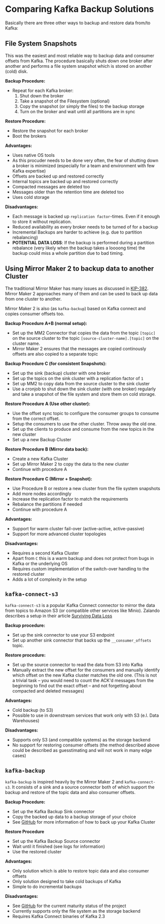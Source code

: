 # Comparing Kafka Backup Solutions

Basically there are three other ways to backup and restore data
from/to Kafka:

## File System Snapshots

This was the easiest and most reliable way to backup data and consumer
offsets from Kafka. The procedure basically shuts down one broker
after another and performs a file system snapshot which is stored on
another (cold) disk.

**Backup Procedure:**

* Repeat for each Kafka broker:
  1. Shut down the broker
  2. Take a snapshot of the Filesystem (optional)
  3. Copy the snapshot (or simply the files) to the backup storage
  4. Turn on the broker and wait until all partitions are in sync

**Restore Procedure:**

* Restore the snapshot for each broker
* Boot the brokers

**Advantages:**

* Uses native OS tools
* As this procuder needs to be done very often, the fear of shutting
  down a broker is minimized (especially for a team and environment
  with few Kafka expertise)
* Offsets are backed up and restored correctly
* Internal topics are backed up and restored correctly
* Compacted messages are deleted too
* Messages older than the retention time are deleted too
* Uses cold storage

**Disadvantages:**

* Each message is backed up `replication factor`-times. Even if it
  enough to store it without replication.
* Reduced availability as every broker needs to be turned of for a
  backup
* Incremental Backups are harder to achieve (e.g. due to partition
  rebalancing)
* **POTENTIAL DATA LOSS**: If the backup is performed during a
  partition rebalance (very likely when the backup takes a loooong
  time) the backup could miss a whole partition due to bad timing.


## Using Mirror Maker 2 to backup data to another Cluster

The traditional Mirror Maker has many issues as discussed in
[KIP-382](https://cwiki.apache.org/confluence/display/KAFKA/KIP-382%3A+MirrorMaker+2.0). Mirror
Maker 2 approaches many of them and can be used to back up data from
one cluster to another.

Mirror Maker 2 is also (as `kafka-backup`) based on Kafka connect and
copies consumer offsets too.

**Backup Procedure A+B (normal setup):**

* Set up the MM2 Connector that copies the data from the topic
  `[topic]` on the source cluster to the topic
  `[source-cluster-name].[topic]` on the cluster name.
* Mirror Maker 2 ensures that the messages are copied continously
  offsets are also copied to a separate topic

**Backup Procedure C (for consistent Snapshots):**

* Set up the sink (backup) cluster with one broker
* Set up the topics on the sink cluster with a replication factor of
  `1`
* Set up MM2 to copy data from the source cluster to the sink cluster
* Use a cronjob to shut down the sink cluster (with one broker)
  regularly and take a snapshot of the file system and store them on
  cold storage.

**Restore Procedure A (Use other cluster):**

* Use the offset sync topic to configure the consumer groups to
  consume from the correct offset.
* Setup the consumers to use the other cluster. Throw away the old
  one.
* Set up the clients to produce and consume from the new topics in the
  new cluster
* Set up a new Backup Cluster

**Restore Procedure B (Mirror data back):**

* Create a new Kafka Cluster
* Set up Mirror Maker 2 to copy the data to the new cluster
* Continue with procedure A

**Restore Procedure C (Mirror + Snapshot):**

* Use Procedure B or restore a new cluster from the file system
  snapshots
* Add more nodes accordingly
* Increase the replication factor to match the requirements
* Rebalance the partitions if needed
* Continue with procedure A

**Advantages:**

* Support for warm cluster fail-over (active-active, active-passive)
* Support for more advanced cluster topologies

**Disadvantages:**

* Requires a second Kafka Cluster
* Apart from `C` this is a warm backup and does not protect from
  bugs in Kafka or the underlying OS
* Requires custom implementation of the switch-over handling to the
  restored cluster
* Adds a lot of complexity in the setup

## `kafka-connect-s3`

`kafka-connect-s3` is a popular Kafka Connect connector to mirror the
data from topics to Amazon S3 (or compatible other services like
Minio). Zalando describes a setup in their article [Surviving Data
Loss](https://jobs.zalando.com/tech/blog/backing-up-kafka-zookeeper/)

**Backup procedure:**

* Set up the sink connector to use your S3 endpoint
* Set up another sink connector that backs up the `__consumer_offsets` topic.

**Restore procedure:**

* Set up the source connector to read the data from S3 into Kafka
* Manually extract the new offset for the consumers and manually
  identify which offset on the new Kafka cluster matches the old
  one. (This is not a trivial task – you would need to count the ACK'd
  messages from the beginning to find out the exact offset – and not
  forgetting about compacted and deleted messages)

**Advantages:**

* Cold backup (to S3)
* Possible to use in downstream services that work only with S3 (e.l. Data
  Warehouses)

**Disadvantages:**

* Supports only S3 (and compatible systems) as the storage backend
* No support for restoring consumer offsets (the method described
  above could be described as guesstimating and will not work in many
  edge cases)

## `kafka-backup`

`kafka-backup` is inspired heavily by the Mirror Maker 2 and
`kafka-connect-s3`. It consists of a sink and a source connector both
of which support the backup and restore of the topic data and also
consumer offsets.

**Backup Procedure:**

* Set up the Kafka Backup Sink connector
* Copy the backed up data to a backup storage of your choice
* See [GitHub](http://github.com/azapps/kafka-backup) for more
  information of how to back up your Kafka Cluster

**Restore Procedure**

* Set up the Kafka Backup Source connector
* Wait until it finished (see logs for information)
* Use the restored cluster

**Advantages:**

* Only solution which is able to restore topic data and also consumer
  offsets
* Only solution designed to take cold backups of Kafka
* Simple to do incremental backups

**Disadvantages:**

* See [GitHub](http://github.com/azapps/kafka-backup) for the current
  maturity status of the project
* Currently supports only the file system as the storage backend
* Requires Kafka Connect binaries of Kafka 2.3

